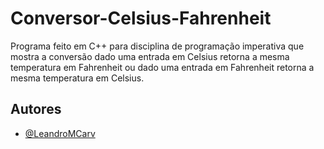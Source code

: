 
# Conversor-Celsius-Fahrenheit

Programa feito em C++ para disciplina de programação imperativa que mostra a conversão dado uma entrada em Celsius retorna a mesma temperatura em Fahrenheit ou dado uma entrada em Fahrenheit retorna a mesma temperatura em Celsius.

## Autores

- [@LeandroMCarv](https://www.github.com/LeandroMCarv)

